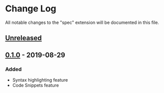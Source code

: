 # Change Log

All notable changes to the "spec" extension will be documented in this file.

<!-- Check [Keep a Changelog](http://keepachangelog.com/) for recommendations on how to structure this file. -->

## [Unreleased]

## [0.1.0] - 2019-08-29

### Added

- Syntax highlighting feature
- Code Snippets feature

[Unreleased]: https://github.com/fujidana/vscode-spec/compare/v0.1.0...HEAD
[0.1.0]: https://github.com/fujidana/vscode-spec/releases/tag/v0.1.0
